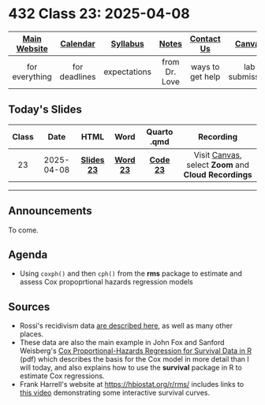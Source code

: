 # 432 Class 23: 2025-04-08

[Main Website](https://thomaselove.github.io/432-2025/) | [Calendar](https://thomaselove.github.io/432-2025/calendar.html) | [Syllabus](https://thomaselove.github.io/432-syllabus-2025/) | [Notes](https://thomaselove.github.io/432-notes/) | [Contact Us](https://thomaselove.github.io/432-2025/contact.html) | [Canvas](https://canvas.case.edu) | [Data and Code](https://github.com/THOMASELOVE/432-data) | [Sources](https://github.com/THOMASELOVE/432-classes-2024/tree/main/sources)
:-----------: | :--------------: | :----------: | :---------: | :-------------: | :-----------: | :------------: |:------:
for everything | for deadlines | expectations | from Dr. Love | ways to get help | lab submission | for downloads | to read

## Today's Slides

Class | Date | HTML | Word | Quarto .qmd | Recording
:---: | :--------: | :------: | :------: | :------: | :-------------:
23 | 2025-04-08 | **[Slides 23](https://thomaselove.github.io/432-slides-2025/slides23.html)** | **[Word 23](https://thomaselove.github.io/432-slides-2025/slides23w.docx)** | **[Code 23](https://github.com/THOMASELOVE/432-slides-2025/blob/main/slides23.qmd)** | Visit [Canvas](https://canvas.case.edu/), select **Zoom** and **Cloud Recordings**

---

## Announcements

To come.

## Agenda

- Using `coxph()` and then `cph()` from the **rms** package to estimate and assess Cox propoprtional hazards regression models

## Sources

- Rossi's recidivism data [are described here](https://rdrr.io/cran/carData/man/Rossi.html), as well as many other places.
- These data are also the main example in John Fox and Sanford Weisberg's [Cox Proportional-Hazards Regression for Survival Data in R](https://www.john-fox.ca/Companion/appendices/Appendix-Cox-Regression.pdf) (pdf) which describes the basis for the Cox model in more detail than I will today, and also explains how to use the **survival** package in R to estimate Cox regressions.
- Frank Harrell's website at <https://hbiostat.org/r/rms/> includes links to [this video](https://www.youtube.com/watch?v=EoIB_Obddrk) demonstrating some interactive survival curves.

